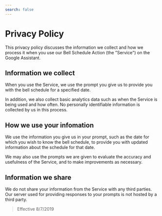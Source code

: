 ```yaml
---
search: false
---
```

# Privacy Policy

This privacy policy discusses the information we collect and how we process it when you use our Bell Schedule Action (the "Service") on the Google Assistant.

## Information we collect
When you use the Service, we use the prompt you give us to provide you with the bell schedule for a specified date.

In addition, we also collect basic analytics data such as when the Service is being used and how often. No personally identifiable information is collected by us in this process.

## How we use your infomation
We use the information you give us in your prompt, such as the date for which you wish to know the bell schedule, to provide you with updated information about the schedule for that date.

We may also use the prompts we are given to evaluate the accuracy and usefulness of the Service, and to make improvements as necessary.

## Information we share
We do not share your information from the Service with any third parties. Our server used for providing responses to your prompts is not hosted by a third party.

> Effective 8/7/2019